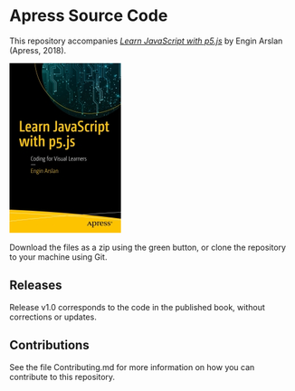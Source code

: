 # Apress Source Code

This repository accompanies [*Learn JavaScript with p5.js*](http://www.apress.com/9781484234259) by Engin Arslan (Apress, 2018).

[comment]: #cover
![Cover image](9781484234259.jpg)

Download the files as a zip using the green button, or clone the repository to your machine using Git.

## Releases

Release v1.0 corresponds to the code in the published book, without corrections or updates.

## Contributions

See the file Contributing.md for more information on how you can contribute to this repository.
